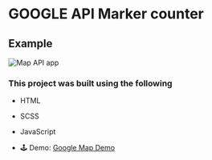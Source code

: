 # GOOGLE API Marker counter

## Example

![Map API app](https://image.ibb.co/irObnU/map.png "Google Map API App")

### This project was built using the following

* HTML
* SCSS
* JavaScript

* 🕹 Demo: <a href="https://lovechase.github.io/Google-Map-API/" target="_blank">Google Map Demo</a>